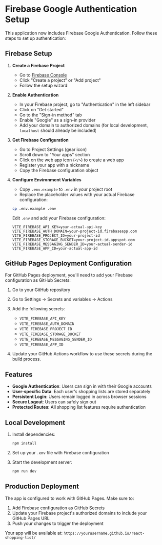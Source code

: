 # Firebase Google Authentication Setup

This application now includes Firebase Google Authentication. Follow these steps to set up authentication:

## Firebase Setup

1. **Create a Firebase Project**
   - Go to [Firebase Console](https://console.firebase.google.com/)
   - Click "Create a project" or "Add project"
   - Follow the setup wizard

2. **Enable Authentication**
   - In your Firebase project, go to "Authentication" in the left sidebar
   - Click on "Get started"
   - Go to the "Sign-in method" tab
   - Enable "Google" as a sign-in provider
   - Add your domain to authorized domains (for local development, `localhost` should already be included)

3. **Get Firebase Configuration**
   - Go to Project Settings (gear icon)
   - Scroll down to "Your apps" section
   - Click on the web app icon (`</>`) to create a web app
   - Register your app with a nickname
   - Copy the Firebase configuration object

4. **Configure Environment Variables**
   - Copy `.env.example` to `.env` in your project root
   - Replace the placeholder values with your actual Firebase configuration:
   ```bash
   cp .env.example .env
   ```
   
   Edit `.env` and add your Firebase configuration:
   ```
   VITE_FIREBASE_API_KEY=your-actual-api-key
   VITE_FIREBASE_AUTH_DOMAIN=your-project-id.firebaseapp.com
   VITE_FIREBASE_PROJECT_ID=your-project-id
   VITE_FIREBASE_STORAGE_BUCKET=your-project-id.appspot.com
   VITE_FIREBASE_MESSAGING_SENDER_ID=your-actual-sender-id
   VITE_FIREBASE_APP_ID=your-actual-app-id
   ```

## GitHub Pages Deployment Configuration

For GitHub Pages deployment, you'll need to add your Firebase configuration as GitHub Secrets:

1. Go to your GitHub repository
2. Go to Settings → Secrets and variables → Actions
3. Add the following secrets:
   - `VITE_FIREBASE_API_KEY`
   - `VITE_FIREBASE_AUTH_DOMAIN`
   - `VITE_FIREBASE_PROJECT_ID`
   - `VITE_FIREBASE_STORAGE_BUCKET`
   - `VITE_FIREBASE_MESSAGING_SENDER_ID`
   - `VITE_FIREBASE_APP_ID`

4. Update your GitHub Actions workflow to use these secrets during the build process.

## Features

- **Google Authentication**: Users can sign in with their Google accounts
- **User-specific Data**: Each user's shopping lists are stored separately
- **Persistent Login**: Users remain logged in across browser sessions
- **Secure Logout**: Users can safely sign out
- **Protected Routes**: All shopping list features require authentication

## Local Development

1. Install dependencies:
   ```bash
   npm install
   ```

2. Set up your `.env` file with Firebase configuration

3. Start the development server:
   ```bash
   npm run dev
   ```

## Production Deployment

The app is configured to work with GitHub Pages. Make sure to:

1. Add Firebase configuration as GitHub Secrets
2. Update your Firebase project's authorized domains to include your GitHub Pages URL
3. Push your changes to trigger the deployment

Your app will be available at: `https://yourusername.github.io/react-shopping-list/`
